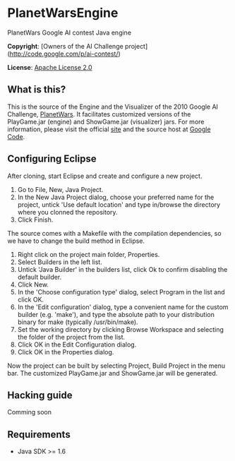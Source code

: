 PlanetWarsEngine
================

PlanetWars Google AI contest Java engine

**Copyright**: [Owners of the AI Challenge project] (http://code.google.com/p/ai-contest/)

**License**: [Apache License 2.0](http://www.apache.org/licenses/LICENSE-2.0)

## What is this?

This is the source of the Engine and the Visualizer of the 2010 Google AI Challenge, [PlanetWars](http://planetwars.aichallenge.org/). It facilitates customized versions of the PlayGame.jar (engine) and ShowGame.jar (visualizer) jars. For more information, please visit the official [site](http://planetwars.aichallenge.org/) and the source host at [Google Code](http://code.google.com/p/ai-contest/).

## Configuring Eclipse

After cloning, start Eclipse and create and configure a new project.

1. Go to File, New, Java Project.
2. In the New Java Project dialog, choose your preferred name for the project, untick 'Use default location' and type in/browse the directory where you clonned the repository.
3. Click Finish.

The source comes with a Makefile with the compilation dependencies, so we have to change the build method in Eclipse.

1. Right click on the project main folder, Properties.
2. Select Builders in the left list.
3. Untick 'Java Builder' in the builders list, click Ok to confirm disabling the default builder.
4. Click New.
5. In the 'Choose configuration type' dialog, select Program in the list and click OK.
6. In the 'Edit configuration' dialog, type a convenient name for the custom builder (e.g. 'make'), and type the absolute path to your distribution binary for make (typically /usr/bin/make). 
7. Set the working directory by clicking Browse Workspace and selecting the folder of the project from the list.
8. Click OK in the Edit Configuration dialog.
9. Click OK in the Properties dialog.

Now the project can be built by selecting Project, Build Project in the menu bar. The customized PlayGame.jar and ShowGame.jar will be generated.

## Hacking guide

Comming soon

## Requirements

* Java SDK >= 1.6
